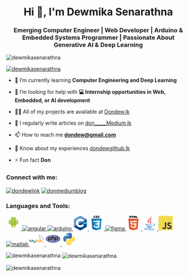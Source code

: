 <h1 align="center">Hi 👋, I'm Dewmika Senarathna</h1>
<h3 align="center">Emerging Computer Engineer | Web Developer | Arduino & Embedded Systems Programmer | Passionate About Generative AI & Deep Learning</h3>

<p align="left"> <img src="https://komarev.com/ghpvc/?username=dewmikasenarathna&label=Profile%20views&color=0e75b6&style=flat" alt="dewmikasenarathna" /> </p>

<p align="left"> <a href="https://github.com/ryo-ma/github-profile-trophy"><img src="https://github-profile-trophy.vercel.app/?username=dewmikasenarathna" alt="dewmikasenarathna" /></a> </p>

- 🌱 I’m currently learning **Computer Engineering and Deep Learning**

- 🤝 I’m looking for help with **💻 Internship opportunities in Web, Embedded, or AI development**

- 👨‍💻 All of my projects are available at [Dondew.lk]([Dondew.lk](https://dewmikasenarathna.github.io/Don_Dew-s_Personal_Website/))

- 📝 I regularly write articles on [don_____Medium.lk](don_____Medium.lk)

- 📫 How to reach me **dondew@gmail.com**

- 📄 Know about my experiences [dondewgithub.lk](dondewgithub.lk)

- ⚡ Fun fact **Don**

<h3 align="left">Connect with me:</h3>
<p align="left">
<a href="https://linkedin.com/in/dondewlink" target="blank"><img align="center" src="https://raw.githubusercontent.com/rahuldkjain/github-profile-readme-generator/master/src/images/icons/Social/linked-in-alt.svg" alt="dondewlink" height="30" width="40" /></a>
<a href="https://medium.com/donmediumblog" target="blank"><img align="center" src="https://raw.githubusercontent.com/rahuldkjain/github-profile-readme-generator/master/src/images/icons/Social/medium.svg" alt="donmediumblog" height="30" width="40" /></a>
</p>

<h3 align="left">Languages and Tools:</h3>
<p align="left"> <a href="https://developer.android.com" target="_blank" rel="noreferrer"> <img src="https://raw.githubusercontent.com/devicons/devicon/master/icons/android/android-original-wordmark.svg" alt="android" width="40" height="40"/> </a> <a href="https://angular.io" target="_blank" rel="noreferrer"> <img src="https://angular.io/assets/images/logos/angular/angular.svg" alt="angular" width="40" height="40"/> </a> <a href="https://www.arduino.cc/" target="_blank" rel="noreferrer"> <img src="https://cdn.worldvectorlogo.com/logos/arduino-1.svg" alt="arduino" width="40" height="40"/> </a> <a href="https://www.w3schools.com/cpp/" target="_blank" rel="noreferrer"> <img src="https://raw.githubusercontent.com/devicons/devicon/master/icons/cplusplus/cplusplus-original.svg" alt="cplusplus" width="40" height="40"/> </a> <a href="https://www.w3schools.com/css/" target="_blank" rel="noreferrer"> <img src="https://raw.githubusercontent.com/devicons/devicon/master/icons/css3/css3-original-wordmark.svg" alt="css3" width="40" height="40"/> </a> <a href="https://www.figma.com/" target="_blank" rel="noreferrer"> <img src="https://www.vectorlogo.zone/logos/figma/figma-icon.svg" alt="figma" width="40" height="40"/> </a> <a href="https://www.w3.org/html/" target="_blank" rel="noreferrer"> <img src="https://raw.githubusercontent.com/devicons/devicon/master/icons/html5/html5-original-wordmark.svg" alt="html5" width="40" height="40"/> </a> <a href="https://www.java.com" target="_blank" rel="noreferrer"> <img src="https://raw.githubusercontent.com/devicons/devicon/master/icons/java/java-original.svg" alt="java" width="40" height="40"/> </a> <a href="https://developer.mozilla.org/en-US/docs/Web/JavaScript" target="_blank" rel="noreferrer"> <img src="https://raw.githubusercontent.com/devicons/devicon/master/icons/javascript/javascript-original.svg" alt="javascript" width="40" height="40"/> </a> <a href="https://www.mathworks.com/" target="_blank" rel="noreferrer"> <img src="https://upload.wikimedia.org/wikipedia/commons/2/21/Matlab_Logo.png" alt="matlab" width="40" height="40"/> </a> <a href="https://www.mysql.com/" target="_blank" rel="noreferrer"> <img src="https://raw.githubusercontent.com/devicons/devicon/master/icons/mysql/mysql-original-wordmark.svg" alt="mysql" width="40" height="40"/> </a> <a href="https://www.php.net" target="_blank" rel="noreferrer"> <img src="https://raw.githubusercontent.com/devicons/devicon/master/icons/php/php-original.svg" alt="php" width="40" height="40"/> </a> <a href="https://www.python.org" target="_blank" rel="noreferrer"> <img src="https://raw.githubusercontent.com/devicons/devicon/master/icons/python/python-original.svg" alt="python" width="40" height="40"/> </a> </p>

<p><img align="left" src="https://github-readme-stats.vercel.app/api/top-langs?username=dewmikasenarathna&show_icons=true&locale=en&layout=compact" alt="dewmikasenarathna" /></p>

<p>&nbsp;<img align="center" src="https://github-readme-stats.vercel.app/api?username=dewmikasenarathna&show_icons=true&locale=en" alt="dewmikasenarathna" /></p>

<p><img align="center" src="https://github-readme-streak-stats.herokuapp.com/?user=dewmikasenarathna&" alt="dewmikasenarathna" /></p>

